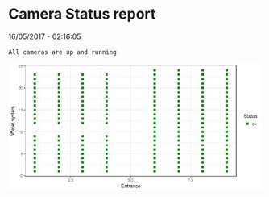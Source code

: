Camera Status report
================
16/05/2017 - 02:16:05

    All cameras are up and running

![](camreport_files/figure-markdown_github/unnamed-chunk-2-1.png)
